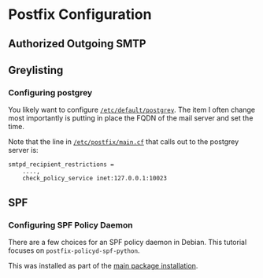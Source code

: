 # Postfix Configuration

## Authorized Outgoing SMTP

## Greylisting

### Configuring postgrey

You likely want to configure
[`/etc/default/postgrey`](etc/default/postgrey).  The item I often change
most importantly is putting in place the FQDN of the mail server and set the
time.

Note that the line in [`/etc/postfix/main.cf`](etc/postfix/main.cf) that
calls out to the postgrey server is:

    smtpd_recipient_restrictions =
        ....,
        check_policy_service inet:127.0.0.1:10023

## SPF

### Configuring SPF Policy Daemon

There are a few choices for an SPF policy daemon in Debian.  This tutorial
focuses on `postfix-policyd-spf-python`.

This was installed as part of the
[main package installation](PackagineInstallation.md#package-installation).




